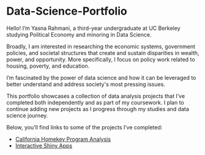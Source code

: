 # Data-Science-Portfolio
Hello! I’m Yasna Rahmani, a third-year undergraduate at UC Berkeley studying Political Economy and minoring in Data Science.

Broadly, I am interested in researching the economic systems, government policies, and societal structures that create and sustain disparities in wealth, power, and opportunity. More specifically, I focus on policy work related to housing, poverty, and education.

I’m fascinated by the power of data science and how it can be leveraged to better understand and address society's most pressing issues.

This portfolio showcases a collection of data analysis projects that I’ve completed both independently and as part of my coursework. I plan to continue adding new projects as I progress through my studies and data science journey.

Below, you’ll find links to some of the projects I’ve completed:
- [California Homekey Program Analysis](./California%20Homekey%20Program%20Analysis/)
- [Interactive Shiny Apps](./Interactive%20Shiny%20Apps/)
